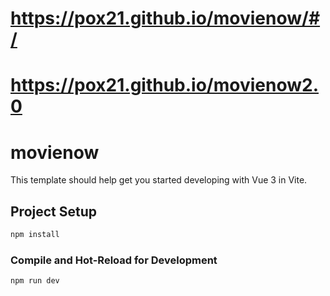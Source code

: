# https://pox21.github.io/movienow/#/
# https://pox21.github.io/movienow2.0

# movienow

This template should help get you started developing with Vue 3 in Vite.

## Project Setup

```sh
npm install
```

### Compile and Hot-Reload for Development

```sh
npm run dev
```
